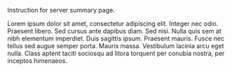 Instruction for server summary page.

Lorem ipsum dolor sit amet, consectetur adipiscing elit. Integer nec odio.
Praesent libero. Sed cursus ante dapibus diam. Sed nisi. Nulla quis sem at
nibh elementum imperdiet. Duis sagittis ipsum. Praesent mauris. Fusce nec
tellus sed augue semper porta. Mauris massa. Vestibulum lacinia arcu eget
nulla. Class aptent taciti sociosqu ad litora torquent per conubia nostra,
per inceptos himenaeos.
